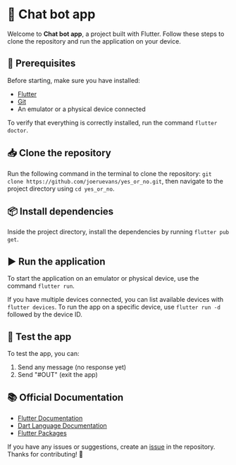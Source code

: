 # 📱 Chat bot app

Welcome to **Chat bot app**, a project built with Flutter. Follow these steps to clone the repository and run the application on your device.

## 🚀 Prerequisites
Before starting, make sure you have installed:
- [Flutter](https://docs.flutter.dev/get-started/install)
- [Git](https://git-scm.com/downloads)
- An emulator or a physical device connected

To verify that everything is correctly installed, run the command `flutter doctor`.

## 📥 Clone the repository
Run the following command in the terminal to clone the repository: `git clone https://github.com/joeruevans/yes_or_no.git`, then navigate to the project directory using `cd yes_or_no`.

## 📦 Install dependencies
Inside the project directory, install the dependencies by running `flutter pub get`.

## ▶️ Run the application
To start the application on an emulator or physical device, use the command `flutter run`.

If you have multiple devices connected, you can list available devices with `flutter devices`. To run the app on a specific device, use `flutter run -d` followed by the device ID.

## 🎯 Test the app
To test the app, you can:
1. Send any message (no response yet)
2. Send "#OUT" (exit the app)


## 📚 Official Documentation
- [Flutter Documentation](https://docs.flutter.dev/)
- [Dart Language Documentation](https://dart.dev/guides)
- [Flutter Packages](https://pub.dev/)

If you have any issues or suggestions, create an [issue](https://github.com/joeruevans/yes_or_no/issues) in the repository. Thanks for contributing! 🚀
